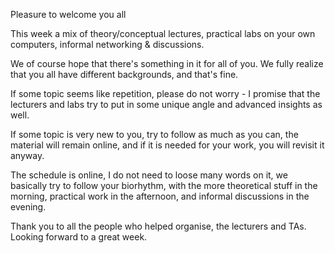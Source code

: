 Pleasure to welcome you all

This week a mix of theory/conceptual lectures, practical labs on your own computers, informal networking & discussions.

We of course hope that there's something in it for all of you. We fully realize that you all have different backgrounds, and that's fine.

If some topic seems like repetition, please do not worry - I promise that the lecturers and labs try to put in some unique angle and advanced insights as well.

If some topic is very new to you, try to follow as much as you can, the material will remain online, and if it is needed for your work, you will revisit it anyway.

The schedule is online, I do not need to loose many words on it, we basically try to follow your biorhythm, with the more theoretical stuff in the morning, practical work in the afternoon, and informal discussions in the evening.

Thank you to all the people who helped organise, the lecturers and TAs. Looking forward to a great week.

